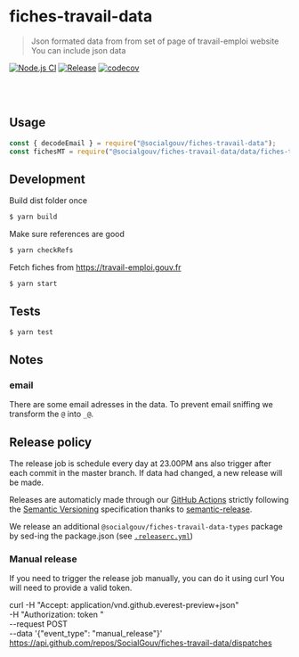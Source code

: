 # fiches-travail-data

> Json formated data from from set of page of travail-emploi website
> You can include json data

[![Node.js CI](https://github.com/SocialGouv/fiches-travail-data/workflows/Node.js%20CI/badge.svg)](https://github.com/SocialGouv/fiches-travail-data/actions?query=workflow%3A%22Node.js+CI%22+branch%3Amaster)
[![Release](https://github.com/SocialGouv/fiches-travail-data/workflows/Release/badge.svg)](https://github.com/SocialGouv/fiches-travail-data/actions?query=workflow%3ARelease+branch%3Amaster)
[![codecov](https://codecov.io/gh/SocialGouv/fiches-travail-data/branch/master/graph/badge.svg)](https://codecov.io/gh/SocialGouv/fiches-travail-data)

<br>
<br>

## Usage

```js
const { decodeEmail } = require("@socialgouv/fiches-travail-data");
const fichesMT = require("@socialgouv/fiches-travail-data/data/fiches-travail.json");
```

## Development

Build dist folder once

```sh
$ yarn build
```

Make sure references are good

```sh
$ yarn checkRefs
```

Fetch fiches from https://travail-emploi.gouv.fr

```sh
$ yarn start
```

## Tests

```sh
$ yarn test
```

## Notes

### email

There are some email adresses in the data. To prevent email sniffing
we transform the `@` into `_@`.

## Release policy

The release job is schedule every day at 23.00PM ans also trigger after each commit in the master branch.
If data had changed, a new release will be made.

Releases are automaticly made through our [GitHub Actions](https://github.com/SocialGouv/fiches-travail-data/actions) strictly following the [Semantic Versioning](http://semver.org/) specification thanks to [semantic-release](https://github.com/semantic-release/semantic-release).

We release an additional `@socialgouv/fiches-travail-data-types` package by sed-ing the package.json (see [`.releaserc.yml`](./.releaserc.yml))

### Manual release

If you need to trigger the release job manually, you can do it using curl You will need to provide a valid token.

curl -H "Accept: application/vnd.github.everest-preview+json" \
 -H "Authorization: token <your-token-here>" \
 --request POST \
 --data '{"event_type": "manual_release"}' \
 https://api.github.com/repos/SocialGouv/fiches-travail-data/dispatches
